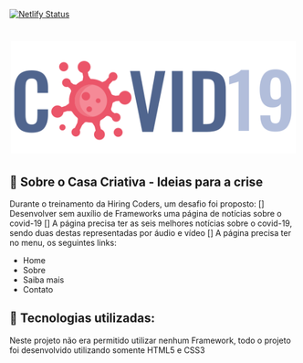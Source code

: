 [![Netlify Status](https://api.netlify.com/api/v1/badges/799c5114-1e6f-40cc-9c32-43ad6f399b0e/deploy-status)](https://app.netlify.com/sites/desafio-covid19/deploys)

<h1 align="center">
<img src="assets/images/logo_covid19.svg" width="500">
</h1>

📌 Sobre o Casa Criativa - Ideias para a crise
-----------------------------------------------

Durante o treinamento da Hiring Coders, um desafio foi proposto:
[] Desenvolver sem auxílio de Frameworks uma página de notícias sobre o covid-19
[] A página precisa ter as seis melhores notícias sobre o covid-19, sendo duas destas representadas por áudio e vídeo
[] A página precisa ter no menu, os seguintes links:

* Home
* Sobre
* Saiba mais
* Contato


🔧 Tecnologias utilizadas:
------------------------------------------------
<p>Neste projeto não era permitido utilizar nenhum Framework, todo o projeto foi desenvolvido utilizando somente HTML5 e CSS3<p>
